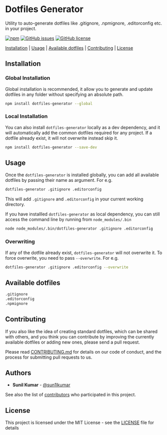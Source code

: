 # Dotfiles Generator
Utility to auto-generate dotfiles like .gitignore, .npmignore, .editorconfig etc. in your project.

[![npm](https://img.shields.io/npm/v/dotfiles-generator.svg)](https://www.npmjs.com/package/dotfiles-generator)
[![GitHub issues](https://img.shields.io/github/issues/sun1l/dotfiles-generator.svg)](https://github.com/sun1l/dotfiles-generator/issues)
[![GitHub license](https://img.shields.io/badge/license-MIT-blue.svg)](https://raw.githubusercontent.com/sun1l/dotfiles-generator/master/LICENSE)

[Installation](#Installation) |
[Usage](#usage) |
[Available dotfiles](#available-dotfiles) |
[Contributing](#contributing) |
[License](#license)

## Installation

### Global Installation

Global installation is recommended, it allow you to generate and update dotfiles in any folder without specifying an absolute path.

```bash
npm install dotfiles-generator --global
```

### Local Installation

You can also install `dotfiles-generator` locally as a dev dependency, and it will automatically add the common dotfiles required for any project. If a dotfile already exist, it will not overwrite instead skip it.

```bash
npm install dotfiles-generator --save-dev 
```

## Usage

Once the `dotfiles-generator` is installed globally, you can add all available dotfiles by passing their name as argument. For e.g.

```bash
dotfiles-generator .gitignore .editorconfig
```

This will add `.gitignore` and `.editorconfig` in your current working directory. 

If you have installled `dotfiles-generator` as local dependency, you can still access the command line by running from `node_modules/.bin`

```bash
node node_modules/.bin/dotfiles-generator .gitignore .editorconfig
```

### Overwriting

If any of the dotfile already exist, `dotfiles-generator` will not overwrite it. To force overwrite, you need to pass `--overwrite`. For e.g.

```bash
dotfiles-generator .gitignore .editorconfig --overwrite
```

<a id="available-dotfiles"></a>
## Available dotfiles 
```bash
.gitignore
.editorconfig
.npmignore
```

## Contributing

If you also like the idea of creating standard dotfiles, which can be shared with others, and you think you can contribute by improving the currently available dotfiles or adding new ones, please send a pull request.

Please read [CONTRIBUTING.md](CONTRIBUTING.md) for details on our code of conduct, and the process for submitting pull requests to us.

## Authors

*   **Sunil Kumar** - [@sun1lkumar](https://twitter.com/sun1lkumar)

See also the list of [contributors](https://github.com/sun1l/dotfiles-generator/graphs/contributors) who participated in this project.

## License

This project is licensed under the MIT License - see the [LICENSE](LICENSE) file for details